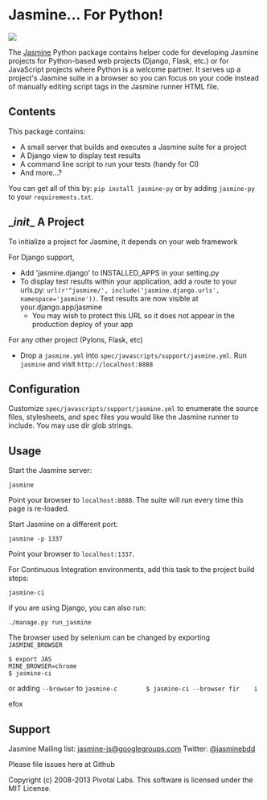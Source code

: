 # Jasmine... For Python!

<a title="Build at Travis CI" href="https://travis-ci.org/pivotal/jasmine-py"><img src="https://api.travis-ci.org/pivotal/jasmine-py.png" /></a>

The [Jasmine](http://github.com/pivotal/jasmine) Python package contains helper code for developing Jasmine projects for Python-based web projects (Django, Flask, etc.) or for JavaScript projects where Python is a welcome partner. It serves up a project's Jasmine suite in a browser so you can focus on your code instead of manually editing script tags in the Jasmine runner HTML file.

## Contents
This package contains:

* A small server that builds and executes a Jasmine suite for a project
* A Django view to display test results
* A command line script to run your tests (handy for CI)
* And more...?

You can get all of this by: `pip install jasmine-py` or by adding `jasmine-py` to your `requirements.txt`.

## \__init__ A Project

To initialize a project for Jasmine, it depends on your web framework

For Django support,

* Add 'jasmine.django' to INSTALLED_APPS in your setting.py
* To display test results within your application, add a route to your urls.py: `url(r'^jasmine/', include('jasmine.django.urls', namespace='jasmine'))`. Test results are now visible at your.django.app/jasmine 
    * You may wish to protect this URL so it does not appear in the production deploy of your app

For any other project (Pylons, Flask, etc)

* Drop a `jasmine.yml` into `spec/javascripts/support/jasmine.yml`. Run `jasmine` and visit `http://localhost:8888`

## Configuration

Customize `spec/javascripts/support/jasmine.yml` to enumerate the source files, stylesheets, and spec files you would like the Jasmine runner to include.
You may use dir glob strings.


## Usage

Start the Jasmine server:

`jasmine`

Point your browser to `localhost:8888`. The suite will run every time this page is re-loaded.

Start Jasmine on a different port:

`jasmine -p 1337`

Point your browser to `localhost:1337`.

For Continuous Integration environments, add this task to the project build steps:

`jasmine-ci`

if you are using Django, you can also run:

`./manage.py run_jasmine`


The browser used by selenium can be changed by exporting `JASMINE_BROWSER` 

    $ export JAS
    MINE_BROWSER=chrome
    $ jasmine-ci

or adding `--browser` to `jasmine-c        $ jasmine-ci --browser fir    i`

efox


## Support

Jasmine Mailing list: [jasmine-js@googlegroups.com](mailto:jasmine-js@googlegroups.com)
Twitter: [@jasminebdd](http://twitter.com/jasminebdd)

Please file issues here at Github

Copyright (c) 2008-2013 Pivotal Labs. This software is licensed under the MIT License.
